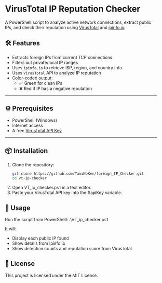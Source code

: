 ﻿# VirusTotal IP Reputation Checker
A PowerShell script to analyze active network connections, extract public IPs, and check their reputation using [VirusTotal](https://www.virustotal.com/) and [ipinfo.io](https://ipinfo.io).

## 🛠 Features

- Extracts foreign IPs from current TCP connections
- Filters out private/local IP ranges
- Uses `ipinfo.io` to retrieve ISP, region, and country info
- Uses `VirusTotal` API to analyze IP reputation
- Color-coded output:
  - ✅ Green for clean IPs
  - ❌ Red if IP has a negative reputation

---

## ⚙️ Prerequisites

- PowerShell (Windows)
- Internet access
- A free [VirusTotal API Key](https://www.virustotal.com/gui/join-us)

---

## 📦 Installation

1. Clone the repository:
   ```bash
   git clone https://github.com/YamiNoKen/foreign_IP_Checker.git
   cd vt-ip-checker
2. Open VT_ip_checker.ps1 in a text editor.
3. Paste your VirusTotal API key into the $apiKey variable.

## 🚀 Usage
Run the script from PowerShell:
.\VT_ip_checker.ps1

It will:

- Display each public IP found
- Show details from ipinfo.io
- Show detection counts and reputation score from VirusTotal

## 📄 License
 This project is licensed under the MIT License.
